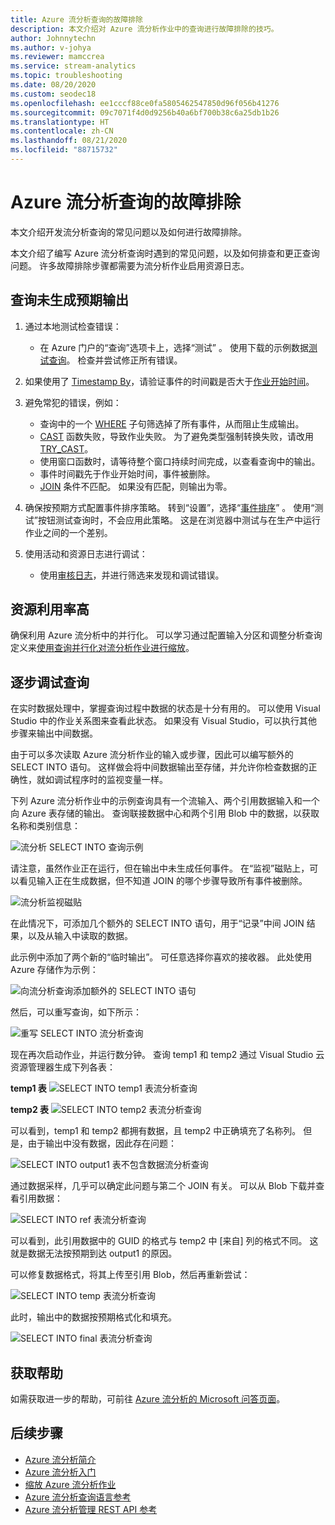 ```yaml
---
title: Azure 流分析查询的故障排除
description: 本文介绍对 Azure 流分析作业中的查询进行故障排除的技巧。
author: Johnnytechn
ms.author: v-johya
ms.reviewer: mamccrea
ms.service: stream-analytics
ms.topic: troubleshooting
ms.date: 08/20/2020
ms.custom: seodec18
ms.openlocfilehash: ee1cccf88ce0fa5805462547850d96f056b41276
ms.sourcegitcommit: 09c7071f4d0d9256b40a6bf700b38c6a25db1b26
ms.translationtype: HT
ms.contentlocale: zh-CN
ms.lasthandoff: 08/21/2020
ms.locfileid: "88715732"
---
```

# <a name="troubleshoot-azure-stream-analytics-queries"></a>Azure 流分析查询的故障排除

本文介绍开发流分析查询的常见问题以及如何进行故障排除。

本文介绍了编写 Azure 流分析查询时遇到的常见问题，以及如何排查和更正查询问题。 许多故障排除步骤都需要为流分析作业启用资源日志。

## <a name="query-is-not-producing-expected-output"></a>查询未生成预期输出

1.  通过本地测试检查错误：

    - 在 Azure 门户的“查询”选项卡上，选择“测试” 。 使用下载的示例数据[测试查询](stream-analytics-test-query.md)。 检查并尝试修正所有错误。   

3.  如果使用了 [Timestamp By](https://docs.microsoft.com/stream-analytics-query/timestamp-by-azure-stream-analytics)，请验证事件的时间戳是否大于[作业开始时间](stream-analytics-time-handling.md)。

4.  避免常犯的错误，例如：
    - 查询中的一个 [WHERE](https://docs.microsoft.com/stream-analytics-query/where-azure-stream-analytics) 子句筛选掉了所有事件，从而阻止生成输出。
    - [CAST](https://docs.microsoft.com/stream-analytics-query/cast-azure-stream-analytics) 函数失败，导致作业失败。 为了避免类型强制转换失败，请改用 [TRY_CAST](https://docs.microsoft.com/stream-analytics-query/try-cast-azure-stream-analytics)。
    - 使用窗口函数时，请等待整个窗口持续时间完成，以查看查询中的输出。
    - 事件时间戳先于作业开始时间，事件被删除。
    - [JOIN](https://docs.microsoft.com/stream-analytics-query/join-azure-stream-analytics) 条件不匹配。 如果没有匹配，则输出为零。

5.  确保按预期方式配置事件排序策略。 转到“设置”，选择“[事件排序](stream-analytics-time-handling.md)” 。 使用“测试”按钮测试查询时，不会应用此策略。 这是在浏览器中测试与在生产中运行作业之间的一个差别。 

6. 使用活动和资源日志进行调试：
    - 使用[审核日志](../azure-resource-manager/resource-group-audit.md)，并进行筛选来发现和调试错误。

## <a name="resource-utilization-is-high"></a>资源利用率高

确保利用 Azure 流分析中的并行化。 可以学习通过配置输入分区和调整分析查询定义来[使用查询并行化对流分析作业进行缩放](stream-analytics-parallelization.md)。

## <a name="debug-queries-progressively"></a>逐步调试查询

在实时数据处理中，掌握查询过程中数据的状态是十分有用的。 可以使用 Visual Studio 中的作业关系图来查看此状态。 如果没有 Visual Studio，可以执行其他步骤来输出中间数据。

由于可以多次读取 Azure 流分析作业的输入或步骤，因此可以编写额外的 SELECT INTO 语句。 这样做会将中间数据输出至存储，并允许你检查数据的正确性，就如调试程序时的监视变量一样。

下列 Azure 流分析作业中的示例查询具有一个流输入、两个引用数据输入和一个向 Azure 表存储的输出。 查询联接数据中心和两个引用 Blob 中的数据，以获取名称和类别信息：

![流分析 SELECT INTO 查询示例](./media/stream-analytics-select-into/stream-analytics-select-into-query1.png)

请注意，虽然作业正在运行，但在输出中未生成任何事件。 在“监视”磁贴上，可以看见输入正在生成数据，但不知道 JOIN 的哪个步骤导致所有事件被删除。

![流分析监视磁贴](./media/stream-analytics-select-into/stream-analytics-select-into-monitor.png)

在此情况下，可添加几个额外的 SELECT INTO 语句，用于“记录”中间 JOIN 结果，以及从输入中读取的数据。

此示例中添加了两个新的“临时输出”。 可任意选择你喜欢的接收器。 此处使用 Azure 存储作为示例：

![向流分析查询添加额外的 SELECT INTO 语句](./media/stream-analytics-select-into/stream-analytics-select-into-outputs.png)

然后，可以重写查询，如下所示：

![重写 SELECT INTO 流分析查询](./media/stream-analytics-select-into/stream-analytics-select-into-query2.png)

现在再次启动作业，并运行数分钟。 查询 temp1 和 temp2 通过 Visual Studio 云资源管理器生成下列各表：

**temp1 表**
![SELECT INTO temp1 表流分析查询](./media/stream-analytics-select-into/stream-analytics-select-into-temp-table-1.png)

**temp2 表**
![SELECT INTO temp2 表流分析查询](./media/stream-analytics-select-into/stream-analytics-select-into-temp-table-2.png)

可以看到，temp1 和 temp2 都拥有数据，且 temp2 中正确填充了名称列。 但是，由于输出中没有数据，因此存在问题：

![SELECT INTO output1 表不包含数据流分析查询](./media/stream-analytics-select-into/stream-analytics-select-into-out-table-1.png)

通过数据采样，几乎可以确定此问题与第二个 JOIN 有关。 可以从 Blob 下载并查看引用数据：

![SELECT INTO ref 表流分析查询](./media/stream-analytics-select-into/stream-analytics-select-into-ref-table-1.png)

可以看到，此引用数据中的 GUID 的格式与 temp2 中 [来自] 列的格式不同。 这就是数据无法按预期到达 output1 的原因。

可以修复数据格式，将其上传至引用 Blob，然后再重新尝试：

![SELECT INTO temp 表流分析查询](./media/stream-analytics-select-into/stream-analytics-select-into-ref-table-2.png)

此时，输出中的数据按预期格式化和填充。

![SELECT INTO final 表流分析查询](./media/stream-analytics-select-into/stream-analytics-select-into-final-table.png)

## <a name="get-help"></a>获取帮助

如需获取进一步的帮助，可前往 [Azure 流分析的 Microsoft 问答页面](https://docs.microsoft.com/answers/topics/azure-stream-analytics.html)。

## <a name="next-steps"></a>后续步骤

* [Azure 流分析简介](stream-analytics-introduction.md)
* [Azure 流分析入门](stream-analytics-real-time-fraud-detection.md)
* [缩放 Azure 流分析作业](stream-analytics-scale-jobs.md)
* [Azure 流分析查询语言参考](https://docs.microsoft.com/stream-analytics-query/stream-analytics-query-language-reference)
* [Azure 流分析管理 REST API 参考](https://msdn.microsoft.com/library/azure/dn835031.aspx)

